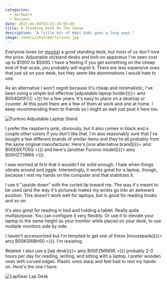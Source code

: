 ```yaml
---
categories:
  - Hardware
  - Reviews
date: 2015-04-04T03:51:18-05:00
title: A Standing Desk On The Cheap
description: "A little bit of Wabi-Sabi goes a long ways."
image: /media/2015/04/furinno.jpg
---
```


Everyone loves (or
[mocks](http://www.newyorker.com/humor/daily-shouts/switched-standing-desk-now))
a good standing desk, but most of us don't love the price. 
Adjustable sit/stand desks and bolt-on apparatus I've seen cost up to $1000 to
$5000. I have a feeling if you get something on the cheap end of that scale, you
probably will regret it. There are less expensive ones that just sit on your
desk, but they seem like abominations I would hate to use.

As an alternative I won't regret because it's cheap and minimalistic, I've
been using a simple but effective
[adjustable laptop holder]({{< amz B004QXIFCC >}})
for a few years. It's easy to place on a desktop or counter. At this point there
are a few of them at work and one at home. I keep recommending them to friends
so I might as well just post it here too.

![Furinno Adjustable Laptop Stand](/media/2015/04/furinno.jpg)

<!--more-->

I prefer the raspberry pink, obviously, but it also comes in black and a couple
other colors if you don't like that. I'm also reasonably sure that I've bought a
few different brands of similar items and they're all probably from the same
original manufacturer. Here's [one alternative
brand]({{< amz B00E6X7O5Q >}}) and here's
[another Furinno
model]({{< amz B00HZT1WK6 >}}).

I was worried at first that it wouldn't be solid enough. I hate when things
vibrate around and jiggle. Interestingly, it works great for a laptop, though,
because I rest my hands on the computer and that stabilizes it.

I use it "upside down" with the curled lip toward me. The way it's meant to be
used (and the way it's pictured) makes my wrists go into an awkward position.
This doesn't work well for laptops, but is good for reading books and so on.

It's also great for reading in bed and holding a tablet. Really quite
multipurpose. You can configure it very flexibly. Or use it to elevate your
laptop to the same height as your monitor while placed on your desk, to use
multiple monitors side by side.

I haven't accessorized but I'm tempted to get one of these
[mousepads]({{< amz B00K5WBH50 >}}). I'm resisting.

Related: I also use a [lap desk]({{< amz B00FZM969E >}})
probably 2-3 hours per day for reading, writing, and sitting with a laptop. I
prefer wooden ones with curved edges. Plastic ones warp and feel bad to rest my
hands on. Here's the one I have.

![LapGear Lap Desk](/media/2015/04/lapdesk.jpg)
